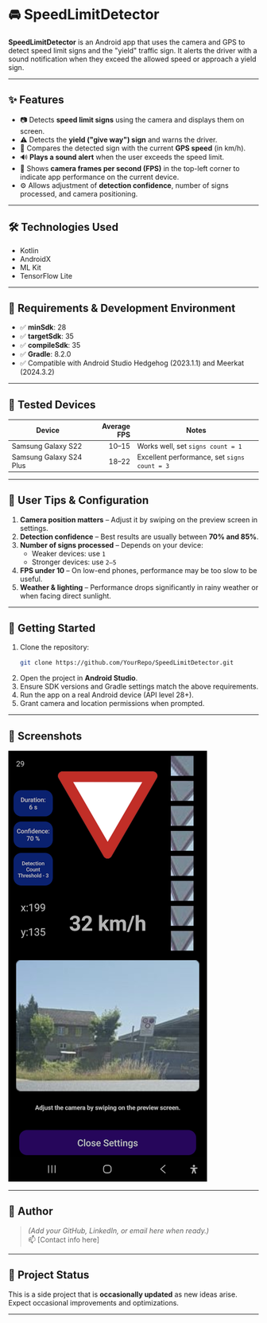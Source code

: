 # 🚘 SpeedLimitDetector

**SpeedLimitDetector** is an Android app that uses the camera and GPS to detect speed limit signs and the "yield" traffic sign. It alerts the driver with a sound notification when they exceed the allowed speed or approach a yield sign.

---

## ✨ Features

- 📷 Detects **speed limit signs** using the camera and displays them on screen.
- ⚠️ Detects the **yield ("give way") sign** and warns the driver.
- 🚗 Compares the detected sign with the current **GPS speed** (in km/h).
- 🔊 **Plays a sound alert** when the user exceeds the speed limit.
- 🎥 Shows **camera frames per second (FPS)** in the top-left corner to indicate app performance on the current device.
- ⚙️ Allows adjustment of **detection confidence**, number of signs processed, and camera positioning.

---

## 🛠️ Technologies Used

- Kotlin  
- AndroidX  
- ML Kit  
- TensorFlow Lite  

---

## 🧰 Requirements & Development Environment

- ✅ **minSdk**: 28  
- ✅ **targetSdk**: 35  
- ✅ **compileSdk**: 35  
- ✅ **Gradle**: 8.2.0  
- ✅ Compatible with Android Studio Hedgehog (2023.1.1) and Meerkat (2024.3.2)

---

## 📱 Tested Devices

| Device                  | Average FPS | Notes                                |
|-------------------------|------------:|--------------------------------------|
| Samsung Galaxy S22      |     10–15   | Works well, set `signs count = 1`    |
| Samsung Galaxy S24 Plus |     18–22   | Excellent performance, set `signs count = 3` |

---

## 🧠 User Tips & Configuration

1. **Camera position matters** – Adjust it by swiping on the preview screen in settings.
2. **Detection confidence** – Best results are usually between **70% and 85%**.
3. **Number of signs processed** – Depends on your device:
   - Weaker devices: use `1`
   - Stronger devices: use `2–5`
4. **FPS under 10** – On low-end phones, performance may be too slow to be useful.
5. **Weather & lighting** – Performance drops significantly in rainy weather or when facing direct sunlight.

---

## 🚀 Getting Started

1. Clone the repository:
   ```bash
   git clone https://github.com/YourRepo/SpeedLimitDetector.git
   ```
2. Open the project in **Android Studio**.
3. Ensure SDK versions and Gradle settings match the above requirements.
4. Run the app on a real Android device (API level 28+).
5. Grant camera and location permissions when prompted.

---

## 📸 Screenshots

![Yield Sign](screenshots/yld.png)


---

## 👤 Author

> *(Add your GitHub, LinkedIn, or email here when ready.)*  
📫 [Contact info here]

---

## 🧪 Project Status

This is a side project that is **occasionally updated** as new ideas arise. Expect occasional improvements and optimizations.

---

